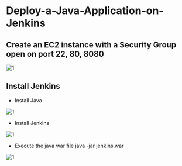 # Deploy-a-Java-Application-on-Jenkins

## Create an EC2 instance with a Security Group open on port 22, 80, 8080

![1](https://github.com/adrydry/Deploy-a-Java-Application-on-Jenkins/assets/102819001/d88a4b06-8cb0-417b-bd63-bdd3e55d6da9)

## Install Jenkins

- Install Java

![1](https://github.com/adrydry/Deploy-a-Java-Application-on-Jenkins/assets/102819001/8b05350d-e635-45fa-a4cd-0f1ac1d4565c)

- Install Jenkins

![1](https://github.com/adrydry/Deploy-a-Java-Application-on-Jenkins/assets/102819001/7f1a4570-d25f-4d01-854d-45b0b2051b91)

- Execute the java war file
java -jar jenkins.war

![1](https://github.com/adrydry/Deploy-a-Java-Application-on-Jenkins/assets/102819001/8a3bac02-92e9-4111-ae63-fb19c07940f8)
